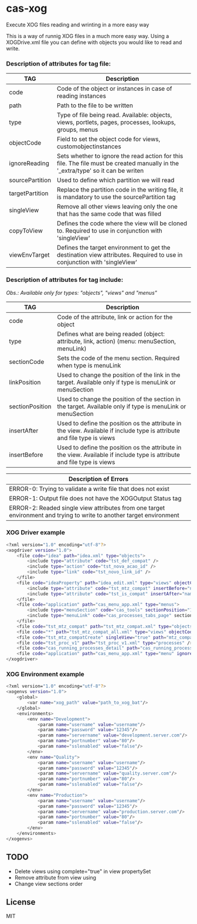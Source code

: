 # cas-xog
Execute XOG files reading and wrinting in a more easy way

This is a way of runnig XOG files in a much more easy way. Using a XOGDrive.xml file you can define with objects you would like to read and write.

### Description of attributes for tag file:
| TAG | Description |
| ------ | ------ |
| code | Code of the object or instances in case of reading instances |
| path | Path to the file to be written |
| type | Type of file being read. Available: objects, views, portlets, pages, processes, lookups, groups, menus |
| objectCode | Field to set the object code for views, customobjectinstances |
| ignoreReading | Sets whether to ignore the read action for this file. The file must be created manually in the '_extra/type' so it can be writen |
| sourcePartition | Used to define which partition we will read |
| targetPartition | Replace the partition code in the writing file, it is mandatory to use the sourcePartition tag |
| singleView | Remove all other views leaving only the one that has the same code that was filled |
| copyToView | Defines the code where the view will be cloned to. Required to use in conjunction with 'singleView' |
| viewEnvTarget | Defines the target environment to get the destination view attributes. Required to use in conjunction with 'singleView' |

### Description of attributes for tag include:

*Obs.: Available only for types: "objects", "views" and "menus"*

| TAG | Description |
| ------ | ------ |
| code | Code of the attribute, link or action for the object |
| type | Defines what are being readed (object: attribute, link, action) (menu: menuSection, menuLink) |
| sectionCode | Sets the code of the menu section. Required when type is menuLink |
| linkPosition | Used to change the position of the link in the target. Available only if type is menuLink or menuSection |
| sectionPosition | Used to change the position of the section in the target. Available only if type is menuLink or menuSection |
| insertAfter | Used to define the position os the attribute in the view. Available if include type is attribute and file type is views |
| insertBefore | Used to define the position os the attribute in the view. Available if include type is attribute and file type is views |

| Description of Errors |
| ---------- |
| ERROR-0: Trying to validate a write file that does not exist |
| ERROR-1: Output file does not have the XOGOutput Status tag |
| ERROR-2: Readed single view attributes from one target environment and trying to write to another target environment |


### XOG Driver example
```sh
<?xml version="1.0" encoding="utf-8"?>
<xogdriver version="1.0">
    <file code="idea" path="idea.xml" type="objects">
        <include type="attribute" code="tst_def_compat" />
        <include type="action" code="tst_nova_acao_id" />
        <include type="link" code="tst_novo_link_id" />
    </file>
    <file code="ideaProperty" path="idea_edit.xml" type="views" objectCode="idea" sourcePartition="partition10" singleView="true" viewEnvTarget="1">
        <include type="attribute" code="tst_mtz_compat" insertBefore="name" />
        <include type="attribute" code="tst_is_compat" insertAfter="name" />
    </file>
    <file code="application" path="cas_menu_app.xml" type="menus">
        <include type="menuSection" code="cas_tools" sectionPosition="1000" />
        <include type="menuLink" code="cas_processes_tabs_page" sectionCode ="cas_tools" linkPosition="1000" sectionPosition="1000" />
    </file>
    <file code="tst_mtz_compat" path="tst_mtz_compat.xml" type="objects" />
    <file code="*" path="tst_mtz_compat_all.xml" type="views" objectCode="tst_mtz_compat" />
    <file code="tst_mtz_compatCreate" singleView="true" path="mtz_compat_create.xml" type="views" objectCode="tst_mtz_compat" sourcePartition="partition10" targetPartition="partition20" copyToView="tst_mtz_compatProperty" />
    <file code="tst_proc_v1" path="tst_proc_v1.xml" type="processes" />
    <file code="cas_running_processes_detail" path="cas_running_processes_detail.xml" type="portlets" />
    <file code="application" path="cas_menu_app.xml" type="menu" ignoreReading="true" />
</xogdriver>
```

### XOG Environment example
```sh
<?xml version="1.0" encoding="utf-8"?>
<xogenvs version="1.0">
    <global>
        <var name="xog_path" value="path_to_xog_bat"/>
    </global>
    <environments>
        <env name="Development">
            <param name="username" value="username"/>
            <param name="password" value="12345"/>
            <param name="servername" value="development.server.com"/>
            <param name="portnumber" value="80"/>
            <param name="sslenabled" value="false"/>
        </env>
        <env name="Quality">
            <param name="username" value="username"/>
            <param name="password" value="12345"/>
            <param name="servername" value="quality.server.com"/>
            <param name="portnumber" value="80"/>
            <param name="sslenabled" value="false"/>
        </env>
        <env name="Production">
            <param name="username" value="username"/>
            <param name="password" value="12345"/>
            <param name="servername" value="production.server.com"/>
            <param name="portnumber" value="80"/>
            <param name="sslenabled" value="false"/>
        </env>
    </environments>
</xogenvs>
```


TODO
----
* Delete views using complete="true" in view propertySet
* Remove attribute from view using <remove type="attribute" code="tst_code">
* Change view sections order


License
----

MIT
